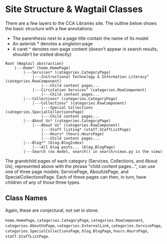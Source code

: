 # Site Structure & Wagtail Classes

There are a few layers to the CCA Libraries site. The outline below shows the basic structure with a few annotations:

- The parenthesis next to a page title contain the name of its model
- An asterisk \* denotes a _singleton_ page
- A caret ^ denotes non-page content (doesn't appear in search results, shouldn't be visited directly)

```
Root (Wagtail abstraction)
    |---Home* (home.HomePage)
        |---Services* (categories.CategoryPage)
            |---Instructional Technology & Information Literacy^ (categories.RowComponent)
                |---Child content pages...
            |---Circulation Services^ (categories.RowComponent)
                |---Child content pages...
        |---Collections* (categories.CategoryPage)
            |---Collections^ (categories.RowComponent)
                |---Special Collections (categories.SpecialCollectionsPage)
                |---Child content pages...
        |---About Us* (categories.CategoryPage)
            |---About Us^ (categories.RowComponent)
                |---Staff listing* (staff.StaffListPage)
                |---Hours* (hours.HoursPage)
                |---Child content pages...
        |---Blog*^ (blog.BlogIndex)
            |---All blog posts... (blog.BlogPage)
        |---Search (no model, search() in search/views.py is the view)
```

The grandchild pages of each category (Services, Collections, and About Us), represented above with the phrase "child content pages...", can use one of three page models: ServicePage, AboutUsPage, and SpecialCollectionsPage. Each of these pages can then, in turn, have children of any of those three types.

## Class Names

Again, these are conjectural, not set in stone.

`home.HomePage`, `categories.CategoryPage`, `categories.RowComponent`, `categories.AboutUsPage`, `categories.ExternalLink`, `categories.ServicePage`, `categories.SpecialCollectionsPage`, `blog.BlogPage`, `hours.HoursPage`, `staff.StaffListPage`.
